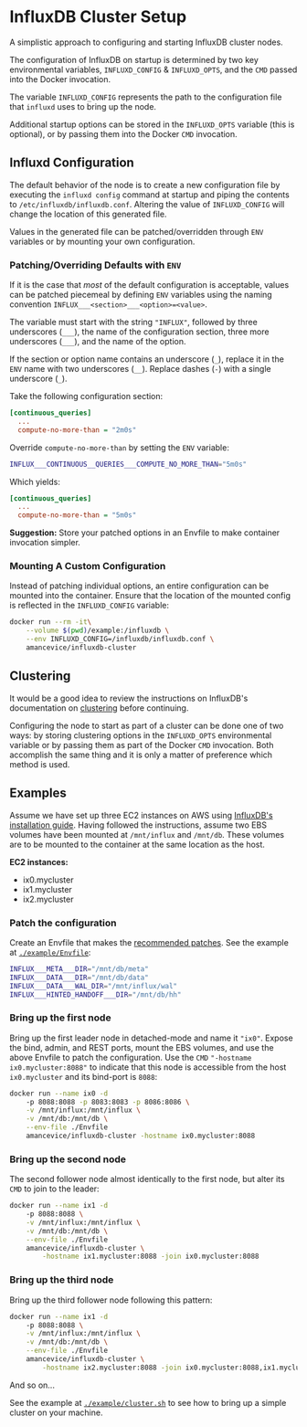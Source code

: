 # InfluxDB Cluster Setup

A simplistic approach to configuring and starting InfluxDB cluster nodes.

The configuration of InfluxDB on startup is determined by two key environmental variables, `INFLUXD_CONFIG` & `INFLUXD_OPTS`, and the `CMD` passed into the Docker invocation.

The variable `INFLUXD_CONFIG` represents the path to the configuration file that `influxd` uses to bring up the node.

Additional startup options can be stored in the `INFLUXD_OPTS` variable (this is optional), or by passing them into the Docker `CMD` invocation.


## Influxd Configuration

The default behavior of the node is to create a new configuration file by executing the `influxd config` command at startup and piping the contents to `/etc/influxdb/influxdb.conf`. Altering the value of `INFLUXD_CONFIG` will change the location of this generated file.

Values in the generated file can be patched/overridden through `ENV` variables or by mounting your own configuration.


### Patching/Overriding Defaults with `ENV`

If it is the case that *most* of the default configuration is acceptable, values can be patched piecemeal by defining `ENV` variables using the naming convention `INFLUX___<section>___<option>=<value>`.

The variable must start with the string `"INFLUX"`, followed by three underscores (`___`), the name of the configuration section, three more underscores (`___`), and the name of the option.

If the section or option name contains an underscore (`_`), replace it in the `ENV` name with two underscores (`__`). Replace dashes (`-`) with a single underscore (`_`).

Take the following configuration section:

```ini
[continuous_queries]
  ...
  compute-no-more-than = "2m0s"
```

Override `compute-no-more-than` by setting the `ENV` variable:

```bash
INFLUX___CONTINUOUS__QUERIES___COMPUTE_NO_MORE_THAN="5m0s"
```

Which yields:

```ini
[continuous_queries]
  ...
  compute-no-more-than = "5m0s"
```

**Suggestion:** Store your patched options in an Envfile to make container invocation simpler.


### Mounting A Custom Configuration

Instead of patching individual options, an entire configuration can be mounted into the container. Ensure that the location of the mounted config is reflected in the `INFLUXD_CONFIG` variable:

```bash
docker run --rm -it\
    --volume $(pwd)/example:/influxdb \
    --env INFLUXD_CONFIG=/influxdb/influxdb.conf \
    amancevice/influxdb-cluster
```


## Clustering

It would be a good idea to review the instructions on InfluxDB's documentation on [clustering](https://docs.influxdata.com/influxdb/v0.9/guides/clustering/#configuration) before continuing.

Configuring the node to start as part of a cluster can be done one of two ways: by storing clustering options in the `INFLUXD_OPTS` environmental variable or by passing them as part of the Docker `CMD` invocation. Both accomplish the same thing and it is only a matter of preference which method is used.


## Examples

Assume we have set up three EC2 instances on AWS using [InfluxDB's installation guide](https://docs.influxdata.com/influxdb/v0.9/introduction/installation/#hosting-on-aws). Having followed the instructions, assume two EBS volumes have been mounted at `/mnt/influx` and `/mnt/db`. These volumes are to be mounted to the container at the same location as the host.

**EC2 instances:**
* ix0.mycluster
* ix1.mycluster
* ix2.mycluster


### Patch the configuration

Create an Envfile that makes the [recommended patches](https://docs.influxdata.com/influxdb/v0.9/introduction/installation/#configuring-the-instance). See the example at [`./example/Envfile`](./example/Envfile):

```bash
INFLUX___META___DIR="/mnt/db/meta"
INFLUX___DATA___DIR="/mnt/db/data"
INFLUX___DATA___WAL_DIR="/mnt/influx/wal"
INFLUX___HINTED_HANDOFF___DIR="/mnt/db/hh"
```


### Bring up the first node

Bring up the first leader node in detached-mode and name it `"ix0"`. Expose the bind, admin, and REST ports, mount the EBS volumes, and use the above Envfile to patch the configuration. Use the `CMD` `"-hostname ix0.mycluster:8088"` to indicate that this node is accessible from the host `ix0.mycluster` and its bind-port is `8088`:

```bash
docker run --name ix0 -d
    -p 8088:8088 -p 8083:8083 -p 8086:8086 \
    -v /mnt/influx:/mnt/influx \
    -v /mnt/db:/mnt/db \
    --env-file ./Envfile
    amancevice/influxdb-cluster -hostname ix0.mycluster:8088
```


### Bring up the second node

The second follower node almost identically to the first node, but alter its `CMD` to join to the leader:

```bash
docker run --name ix1 -d
    -p 8088:8088 \
    -v /mnt/influx:/mnt/influx \
    -v /mnt/db:/mnt/db \
    --env-file ./Envfile
    amancevice/influxdb-cluster \
        -hostname ix1.mycluster:8088 -join ix0.mycluster:8088
```


### Bring up the third node

Bring up the third follower node following this pattern:

```bash
docker run --name ix1 -d
    -p 8088:8088 \
    -v /mnt/influx:/mnt/influx \
    -v /mnt/db:/mnt/db \
    --env-file ./Envfile
    amancevice/influxdb-cluster \
        -hostname ix2.mycluster:8088 -join ix0.mycluster:8088,ix1.mycluster:8088
```

And so on...

See the example at [`./example/cluster.sh`](./example/cluster.sh) to see how to bring up a simple cluster on your machine.
